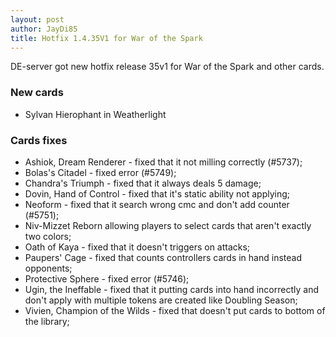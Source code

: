 ```yaml
---
layout: post
author: JayDi85
title: Hotfix 1.4.35V1 for War of the Spark
---
```

DE-server got new hotfix release 35v1 for War of the Spark and other cards.


### New cards
* Sylvan Hierophant in Weatherlight

### Cards fixes
* Ashiok, Dream Renderer - fixed that it not milling correctly (#5737);
* Bolas's Citadel - fixed error (#5749);
* Chandra's Triumph - fixed that it always deals 5 damage;
* Dovin, Hand of Control - fixed that it's static ability not applying;
* Neoform - fixed that it search wrong cmc and don't add counter (#5751);
* Niv-Mizzet Reborn allowing players to select cards that aren't exactly two colors;
* Oath of Kaya - fixed that it doesn't triggers on attacks;
* Paupers' Cage - fixed that counts controllers cards in hand instead opponents;
* Protective Sphere - fixed error (#5746);
* Ugin, the Ineffable - fixed that it putting cards into hand incorrectly and don't apply with multiple tokens are created like Doubling Season;
* Vivien, Champion of the Wilds - fixed that doesn't put cards to bottom of the library;